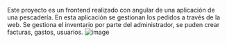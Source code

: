 Este proyecto es un frontend realizado con angular de una aplicación de una pescadería. En esta aplicación se gestionan los pedidos a través de la web. Se gestiona el inventario por parte del administrador, se puden crear facturas, gastos, usuarios.
![image](https://github.com/user-attachments/assets/3e841e06-91bd-4849-a561-5df105b9ce60)


